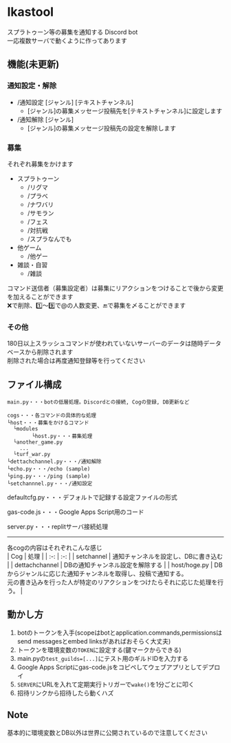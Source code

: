 # Ikastool

スプラトゥーン等の募集を通知する Discord bot  
一応複数サーバで動くように作ってあります

## 機能(未更新)
### 通知設定・解除
- /通知設定 [ジャンル] [テキストチャンネル]
  - [ジャンル]の募集メッセージ投稿先を[テキストチャンネル]に設定します
- /通知解除 [ジャンル]
  - [ジャンル]の募集メッセージ投稿先の設定を解除します
### 募集
それぞれ募集をかけます
- スプラトゥーン
  - /リグマ
  - /プラべ
  - /ナワバリ
  - /サモラン
  - /フェス
  - /対抗戦
  - /スプラなんでも
- 他ゲーム
  - /他ゲー
- 雑談・自習
  - /雑談

コマンド送信者（募集設定者）は募集にリアクションをつけることで後から変更を加えることができます  
:x:で削除、:one:～:nine:で@の人数変更、:end:で募集を〆ることができます

### その他
180日以上スラッシュコマンドが使われていないサーバーのデータは随時データベースから削除されます  
削除された場合は再度通知登録等を行ってください



## ファイル構成

    main.py・・・botの低層処理。Discordとの接続, Cogの登録, DB更新など   
    
    cogs・・・各コマンドの具体的な処理  
    └host・・・募集をかけるコマンド
      └modules
            └host.py・・・募集処理
      └another_game.py
        ...
      └turf_war.py
    └dettachchannel.py・・・/通知解除 
    └echo.py・・・/echo (sample)  
    └ping.py・・・/ping (sample)  
    └setchannnel.py・・・/通知設定  

defaultcfg.py・・・デフォルトで記録する設定ファイルの形式  

gas-code.js・・・Google Apps Script用のコード

server.py・・・replitサーバ接続処理

---
各cogの内容はそれぞれこんな感じ  
| Cog | 処理 |
| :-: | :-: |
| setchannel | 通知チャンネルを設定し、DBに書き込む |
| dettachchannel | DBの通知チャンネル設定を解除する |
| host/hoge.py | DBからジャンルに応じた通知チャンネルを取得し、投稿で通知する。<br>元の書き込みを行った人が特定のリアクションをつけたらそれに応じた処理を行う。 |

## 動かし方

1. botのトークンを入手(scopeはbotとapplication.commands,permissionsはsend messagesとembed linksがあればおそらく大丈夫)
2. トークンを環境変数の`TOKEN`に設定する(鍵マークからできる)
3. main.pyの`test_guilds=[...]`にテスト用のギルドIDを入力する
5. Google Apps Scriptにgas-code.jsをコピペしてウェブアプリとしてデプロイ
6. `SERVER`にURLを入れて定期実行トリガーで`wake()`を1分ごとに叩く
7. 招待リンクから招待したら動くハズ
  
## Note
  
基本的に環境変数とDB以外は世界に公開されているので注意してください  
